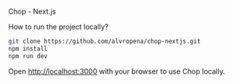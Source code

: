 Chop - Next.js

How to run the project locally?

```bash
git clone https://github.com/alvropena/chop-nextjs.git
npm install
npm run dev
```

Open [http://localhost:3000](http://localhost:3000) with your browser to use Chop locally.
